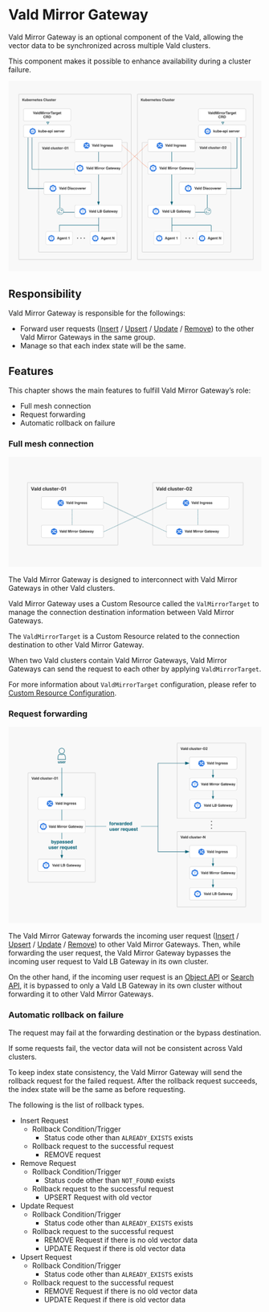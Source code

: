 # Vald Mirror Gateway

Vald Mirror Gateway is an optional component of the Vald, allowing the vector data to be synchronized across multiple Vald clusters.

This component makes it possible to enhance availability during a cluster failure.

<img src="../../../assets/docs/overview/component/mirror-gateway/mirror-gateway.png">

## Responsibility

Vald Mirror Gateway is responsible for the followings:

- Forward user requests ([Insert](https://vald.vdaas.org/docs/api/insert/) / [Upsert](https://vald.vdaas.org/docs/api/upsert/) / [Update](https://vald.vdaas.org/docs/api/update/) / [Remove](https://vald.vdaas.org/docs/api/remove/)) to the other Vald Mirror Gateways in the same group.
- Manage so that each index state will be the same.

## Features

This chapter shows the main features to fulfill Vald Mirror Gateway’s role:

- Full mesh connection
- Request forwarding
- Automatic rollback on failure

### Full mesh connection

<img src="../../../assets/docs/overview/component/mirror-gateway/full-mesh-connection.png">

The Vald Mirror Gateway is designed to interconnect with Vald Mirror Gateways in other Vald clusters.

Vald Mirror Gateway uses a Custom Resource called the `ValMirrorTarget` to manage the connection destination information between Vald Mirror Gateways.

The `ValdMirrorTarget` is a Custom Resource related to the connection destination to other Vald Mirror Gateway.

When two Vald clusters contain Vald Mirror Gateways, Vald Mirror Gateways can send the request to each other by applying `ValdMirrorTarget`.

For more information about `ValdMirrorTarget` configuration, please refer to [Custom Resource Configuration]().

### Request forwarding

<img src="../../../assets/docs/overview/component/mirror-gateway/request-forwarding.png">

The Vald Mirror Gateway forwards the incoming user request ([Insert](https://vald.vdaas.org/docs/api/insert/) / [Upsert](https://vald.vdaas.org/docs/api/upsert/) / [Update](https://vald.vdaas.org/docs/api/update/) / [Remove](https://vald.vdaas.org/docs/api/remove/)) to other Vald Mirror Gateways.
Then, while forwarding the user request, the Vald Mirror Gateway bypasses the incoming user request to Vald LB Gateway in its own cluster.

On the other hand, if the incoming user request is an [Object API](https://vald.vdaas.org/docs/api/object/) or [Search API](https://vald.vdaas.org/docs/api/search/), it is bypassed to only a Vald LB Gateway in its own cluster without forwarding it to other Vald Mirror Gateways.

### Automatic rollback on failure

The request may fail at the forwarding destination or the bypass destination.

If some requests fail, the vector data will not be consistent across Vald clusters.

To keep index state consistency, the Vald Mirror Gateway will send the rollback request for the failed request. After the rollback request succeeds, the index state will be the same as before requesting.

The following is the list of rollback types.

- Insert Request
  - Rollback Condition/Trigger
    - Status code other than `ALREADY_EXISTS` exists
  - Rollback request to the successful request
    - REMOVE request
- Remove Request
  - Rollback Condition/Trigger
    - Status code other than `NOT_FOUND` exists
  - Rollback request to the successful request
    - UPSERT Request with old vector
- Update Request
  - Rollback Condition/Trigger
    - Status code other than `ALREADY_EXISTS` exists
  - Rollback request to the successful request
    - REMOVE Request if there is no old vector data
    - UPDATE Request if there is old vector data
- Upsert Request
  - Rollback Condition/Trigger
    - Status code other than `ALREADY_EXISTS` exists
  - Rollback request to the successful request
    - REMOVE Request if there is no old vector data
    - UPDATE Request if there is old vector data


